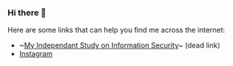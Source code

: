 ### Hi there 👋

<!--
**a1cd/a1cd** is a ✨ _special_ ✨ repository because its `README.md` (this file) appears on your GitHub profile.

Here are some ideas to get you started:

- 🔭 I’m currently working on ...
- 🌱 I’m currently learning ...
- 👯 I’m looking to collaborate on ...
- 🤔 I’m looking for help with ...
- 💬 Ask me about ...
- 📫 How to reach me: ...
- 😄 Pronouns: ...
- ⚡ Fun fact: ...
-->
Here are some links that can help you find me across the internet:
- ~[My Independant Study on Information Security](https://ewilber.sites.da.org/2022/12/19/my-final-project/)~ (dead link)
- [Instagram](https://www.instagram.com/24evergreen12/)

<!--
<a href="https://gitroll.io/profile/uvmOxFwkWpmaCIykUkEBwUr2U3MW2" target="_blank"><img src="https://gitroll.io/api/badges/profiles/v1/uvmOxFwkWpmaCIykUkEBwUr2U3MW2?theme=light" alt="GitRoll Profile Badge"/></a>

<a href="https://github.com/anuraghazra/github-readme-stats">
  <img align="center" src="https://github-readme-stats.vercel.app/api/top-langs/?username=a1cd&langs_count=8" />
</a>
<a href="https://github.com/anuraghazra/convoychat">
  <img align="center" src="https://github-readme-stats.vercel.app/api?username=a1cd&count_private=true&show_icons=true&hide_rank=true" />
</a>
<img align="center" src="https://streak-stats.demolab.com/?user=a1cd&theme=transparent&hide_border=true"/>

-->
